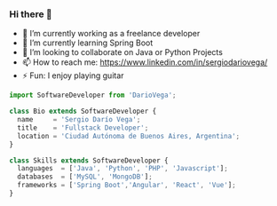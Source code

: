 ### Hi there 👋

- 🔭 I’m currently working as a freelance developer
- 🌱 I’m currently learning Spring Boot
- 👯 I’m looking to collaborate on Java or Python Projects
- 📫 How to reach me: https://www.linkedin.com/in/sergiodariovega/
- ⚡ Fun: I enjoy playing guitar




```js
import SoftwareDeveloper from 'DarioVega';

class Bio extends SoftwareDeveloper {
  name     = 'Sergio Darío Vega';
  title    = 'Fullstack Developer';
  location = 'Ciudad Autónoma de Buenos Aires, Argentina';
}

class Skills extends SoftwareDeveloper {
  languages  = ['Java', 'Python', 'PHP', 'Javascript'];
  databases  = ['MySQL', 'MongoDB'];
  frameworks = ['Spring Boot','Angular', 'React', 'Vue'];
}
```
